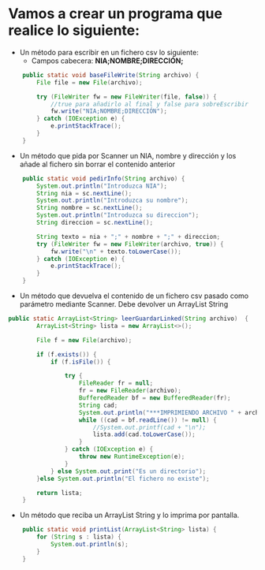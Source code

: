 # Vamos a crear un programa que realice lo siguiente:

- Un método para escribir en un fichero csv lo siguiente:
  - Campos cabecera: **NIA;NOMBRE;DIRECCIÓN;**
````java
    public static void baseFileWrite(String archivo) {
        File file = new File(archivo);

        try (FileWriter fw = new FileWriter(file, false)) {
            //true para añadirlo al final y false para sobreEscribir
            fw.write("NIA;NOMBRE;DIRECCIÓN");
        } catch (IOException e) {
            e.printStackTrace();
        }
    }
````
- Un método que pida por Scanner un NIA, nombre y dirección y los añade al fichero sin borrar el contenido anterior
```java
    public static void pedirInfo(String archivo) {
        System.out.println("Introduzca NIA");
        String nia = sc.nextLine();
        System.out.println("Introduzca su nombre");
        String nombre = sc.nextLine();
        System.out.println("Introduzca su direccion");
        String direccion = sc.nextLine();

        String texto = nia + ";" + nombre + ";" + direccion;
        try (FileWriter fw = new FileWriter(archivo, true)) {
            fw.write("\n" + texto.toLowerCase());
        } catch (IOException e) {
            e.printStackTrace();
        }
    }
```
- Un método que devuelva el contenido de un fichero csv pasado como parámetro mediante Scanner. Debe devolver un ArrayList String
```java
public static ArrayList<String> leerGuardarLinked(String archivo)  {
        ArrayList<String> lista = new ArrayList<>();

        File f = new File(archivo);

        if (f.exists()) {
            if (f.isFile()) {

                try {
                    FileReader fr = null;
                    fr = new FileReader(archivo);
                    BufferedReader bf = new BufferedReader(fr);
                    String cad;
                    System.out.println("***IMPRIMIENDO ARCHIVO " + archivo + "***");
                    while ((cad = bf.readLine()) != null) {
                        //System.out.printf(cad + "\n");
                        lista.add(cad.toLowerCase());
                    }
                } catch (IOException e) {
                    throw new RuntimeException(e);
                }
            } else System.out.print("Es un directorio");
        }else System.out.println("El fichero no existe");

        return lista;
    }
```
- Un método que reciba un ArrayList String y lo imprima por pantalla.
```java
    public static void printList(ArrayList<String> lista) {
        for (String s : lista) {
            System.out.println(s);
        }
    }
```

